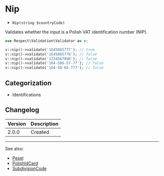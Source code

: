 # Nip

- `Nip(string $countryCode)`

Validates whether the input is a Polish VAT identification number (NIP).

```php
use Respect\Validation\Validator as v;

v::nip()->validate('1645865777'); // true
v::nip()->validate('1645865778'); // false
v::nip()->validate('1234567890'); // false
v::nip()->validate('164-586-57-77'); // false
v::nip()->validate('164-58-65-777'); // false
```

## Categorization

- Identifications

## Changelog

Version | Description
--------|-------------
  2.0.0 | Created

***
See also:

- [Pesel](Pesel.md)
- [PolishIdCard](PolishIdCard.md)
- [SubdivisionCode](SubdivisionCode.md)
